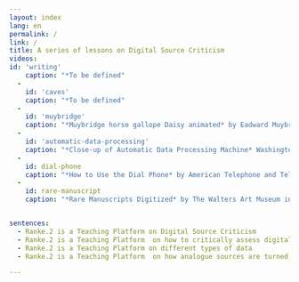 ```yaml
---
layout: index
lang: en
permalink: /
link: /
title: A series of lessons on Digital Source Criticism
videos:
id: 'writing'
    caption: "*To be defined"
  -
    id: 'caves'
    caption: "*To be defined"
  -
    id: 'muybridge'
    caption: "*Muybridge horse gallope Daisy animated* by Eadward Muybridge 1887<br>Publication online, source[wikicommons](https://commons.wikimedia.org/wiki/Category:Eadweard_Muybridge_animations)"
  -
    id: 'automatic-data-processing'
    caption: "*Close-up of Automatic Data Processing Machine* Washington DC,(1953)USA <br>Publication online unknown, source[https://www.pond5.com](https://www.pond5.com/stock-footage/44586363/automatic-data-processing-machine.html)" 
  -
    id: dial-phone
    caption: "*How to Use the Dial Phone* by American Telephone and Telegraph Co.(AT&T)<br>Publication date 1927,source:[archive.org](https://archive.org/details/HowtoUse1927)"
  -
    id: rare-manuscript
    caption: "*Rare Manuscripts Digitized* by The Walters Art Museum in Baltimore, CTV<br>Publication online 2013-07-29, source [archive.org](https://archive.org/details/Rare_Manuscripts_Digitized)"


sentences:
  - Ranke.2 is a Teaching Platform on Digital Source Criticism
  - Ranke.2 is a Teaching Platform  on how to critically assess digital historical sources
  - Ranke.2 is a Teaching Platform on different types of data
  - Ranke.2 is a Teaching Platform  on how analogue sources are turned into digital representations

---
```


<!-- more -->
